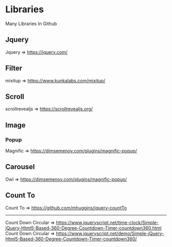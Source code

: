# Libraries
Many Libraries In Github

## Jquery
Jquery => https://jquery.com/

## Filter 
mixitup => https://www.kunkalabs.com/mixitup/

## Scroll 
scrollrevealjs => https://scrollrevealjs.org/

## Image 
### Popup 
Magnific => https://dimsemenov.com/plugins/magnific-popup/

## Carousel 
Owl => https://dimsemenov.com/plugins/magnific-popup/

## Count To 
Count To => https://github.com/mhuggins/jquery-countTo
__________
Count Down Circular  => https://www.jqueryscript.net/time-clock/Simple-jQuery-Html5-Based-360-Degree-Countdown-Timer-countdown360.html
Count Down Circular  => https://www.jqueryscript.net/demo/Simple-jQuery-Html5-Based-360-Degree-Countdown-Timer-countdown360/